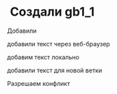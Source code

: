 #  Создали gb1_1
Добавили

добавили текст через веб-браузер

добавим текст локально

добавили текст для новой ветки

Разрешаем конфликт
